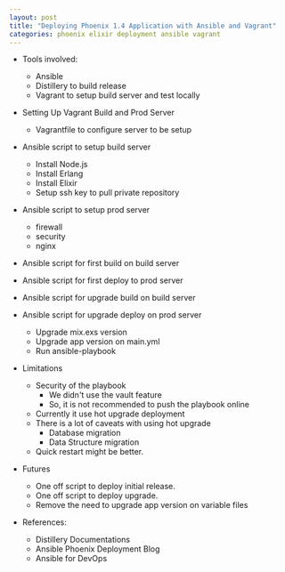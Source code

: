 ```yaml
---
layout: post
title: "Deploying Phoenix 1.4 Application with Ansible and Vagrant"
categories: phoenix elixir deployment ansible vagrant
---
```


- Tools involved:
    - Ansible
    - Distillery to build release
    - Vagrant to setup build server and test locally
- Setting Up Vagrant Build and Prod Server
    - Vagrantfile to configure server to be setup
- Ansible script to setup build server
    - Install Node.js
    - Install Erlang
    - Install Elixir
    - Setup ssh key to pull private repository
- Ansible script to setup prod server
    - firewall
    - security
    - nginx
- Ansible script for first build on build server
- Ansible script for first deploy to prod server
- Ansible script for upgrade build on build server
- Ansible script for upgrade deploy on prod server
    - Upgrade mix.exs version
    - Upgrade app version on main.yml
    - Run ansible-playbook

- Limitations
    - Security of the playbook
        - We didn't use the vault feature
        - So, it is not recommended to push the playbook online
    - Currently it use hot upgrade deployment
    - There is a lot of caveats with using hot upgrade
        - Database migration
        - Data Structure migration
    - Quick restart might be better.

- Futures
    - One off script to deploy initial release.
    - One off script to deploy upgrade.
    - Remove the need to upgrade app version on variable files

- References:
    - Distillery Documentations
    - Ansible Phoenix Deployment Blog
    - Ansible for DevOps







